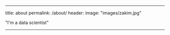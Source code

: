 ___
title: about
permalink: /about/
header:
  image: "images/zakim.jpg"

"I'm a data scientist"
____

